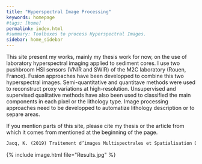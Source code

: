 ```yaml
---
title: "Hyperspectral Image Processing"
keywords: homepage
#tags: [home]
permalink: index.html
#summary: Toolboxes to process Hyperspectral Images.
sidebar: home_sidebar
---
```


This site present my works, mainly my thesis work for now, on the use of laboratory hyperspectral imaging applied to sediment cores. 
I use two pushbroom HSI sensors (VNIR and SWIR) of the M2C laboratory (Rouen, France). 
Fusion approaches have been developped to combine this two hyperspectral images. 
Semi-quantitative and quantitave methods were used to reconstruct proxy variations at high-resolution. 
Unsupervised and supervised qualitative methods have also been used to classified the main components in each pixel or the lithology type. 
Image processing approaches need to be developped to automatize lithology description or to separe areas.

If you mention parts of this site, please cite my thesis or the article from which it comes from mentioned at the beginning of the page.

```markdown
Jacq, K. (2019) Traitement d’images Multispectrales et Spatialisation Des Données Pour La Caractérisation de La Matière Organique Des Phases Solides Naturelles. University Savoie Mont Blanc.
```

{% include image.html file="Results.jpg" %}